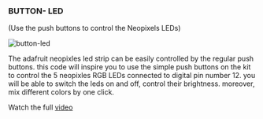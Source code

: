 ### **BUTTON- LED** 
(Use the push buttons to control the Neopixels LEDs)


![button-led](https://user-images.githubusercontent.com/37689522/53423579-e7269100-39e1-11e9-9830-03ad31a16562.gif)

The adafruit neopixles led strip can be easily controlled by the regular push buttons. 
this code will inspire you to use the simple push buttons on the kit to control the 5 neopixles RGB LEDs connected to digital pin number 12. 
you will be able to switch the leds on and off, control their brightness. moreover, mix different colors by one click.

Watch the full [video](https://www.youtube.com/watch?v=sywhgUMC5Ak)
